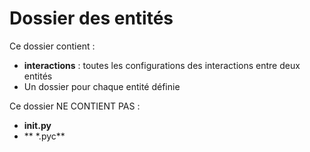 # Dossier des entités

Ce dossier contient :

- **interactions** : toutes les configurations des interactions entre deux entités
- Un dossier pour chaque entité définie

Ce dossier NE CONTIENT PAS :

- **__init__.py**
- ** \*.pyc**
